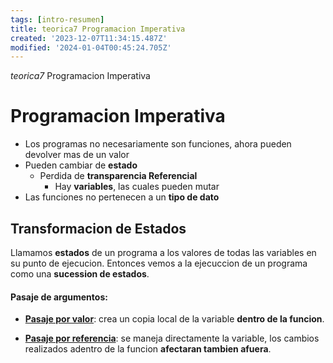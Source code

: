 ```yaml
---
tags: [intro-resumen]
title: teorica7 Programacion Imperativa
created: '2023-12-07T11:34:15.487Z'
modified: '2024-01-04T00:45:24.705Z'
---
```


_teorica7_ Programacion Imperativa

# Programacion Imperativa

* Los programas no necesariamente son funciones, ahora pueden devolver mas de un valor
* Pueden cambiar de __estado__
  * Perdida de __transparencia Referencial__
    * Hay __variables__, las cuales pueden mutar
* Las funciones no pertenecen a un **tipo de dato**

## Transformacion de Estados

Llamamos __estados__ de un programa a los valores de todas las variables en su punto de ejecucion.
Entonces vemos a la ejecuccion de un programa como una __sucession de estados__.

#### Pasaje de argumentos:

* <u>__Pasaje por valor__</u>: crea un copia local de la variable  __dentro de la funcion__.

* <u>__Pasaje por referencia__</u>: se maneja directamente la variable, los cambios realizados adentro de la funcion **afectaran tambien afuera**.

